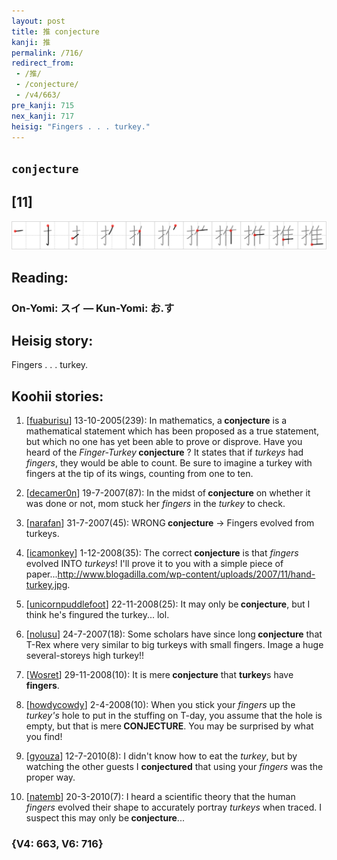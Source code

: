 ```yaml
---
layout: post
title: 推 conjecture
kanji: 推
permalink: /716/
redirect_from:
 - /推/
 - /conjecture/
 - /v4/663/
pre_kanji: 715
nex_kanji: 717
heisig: "Fingers . . . turkey."
---
```


## `conjecture`

## [11]

<div class="stroke"><img src="../images/E68EA8.png" /></div>

## Reading:

### On-Yomi: スイ &mdash; Kun-Yomi: お.す

## Heisig story:

Fingers . . . turkey.

## Koohii stories:

1) [<a href="http://kanji.koohii.com/profile/fuaburisu">fuaburisu</a>] 13-10-2005(239): In mathematics, a<strong> conjecture</strong> is a mathematical statement which has been proposed as a true statement, but which no one has yet been able to prove or disprove. Have you heard of the <em>Finger-Turkey</em><strong> conjecture</strong> ? It states that if <em>turkeys</em> had <em>fingers</em>, they would be able to count. Be sure to imagine a turkey with fingers at the tip of its wings, counting from one to ten.

2) [<a href="http://kanji.koohii.com/profile/decamer0n">decamer0n</a>] 19-7-2007(87): In the midst of<strong> conjecture</strong> on whether it was done or not, mom stuck her <em>fingers</em> in the <em>turkey</em> to check.

3) [<a href="http://kanji.koohii.com/profile/narafan">narafan</a>] 31-7-2007(45): WRONG<strong> conjecture</strong> -&gt; Fingers evolved from turkeys.

4) [<a href="http://kanji.koohii.com/profile/icamonkey">icamonkey</a>] 1-12-2008(35): The correct<strong> conjecture</strong> is that <em>fingers</em> evolved INTO <em>turkeys</em>! I&#039;ll prove it to you with a simple piece of paper...<a href="http://www.blogadilla.com/wp-content/uploads/2007/11/hand-turkey.jpg">http://www.blogadilla.com/wp-content/uploads/2007/11/hand-turkey.jpg</a>.

5) [<a href="http://kanji.koohii.com/profile/unicornpuddlefoot">unicornpuddlefoot</a>] 22-11-2008(25): It may only be<strong> conjecture</strong>, but I think he&#039;s fingured the turkey... lol.

6) [<a href="http://kanji.koohii.com/profile/nolusu">nolusu</a>] 24-7-2007(18): Some scholars have since long<strong> conjecture</strong> that T-Rex where very similar to big turkeys with small fingers. Image a huge several-storeys high turkey!!

7) [<a href="http://kanji.koohii.com/profile/Wosret">Wosret</a>] 29-11-2008(10): It is mere<strong> conjecture</strong> that <strong>turkey</strong>s have <strong>fingers</strong>.

8) [<a href="http://kanji.koohii.com/profile/howdycowdy">howdycowdy</a>] 2-4-2008(10): When you stick your <em>fingers</em> up the <em>turkey&#039;s</em> hole to put in the stuffing on T-day, you assume that the hole is empty, but that is mere<strong> CONJECTURE</strong>. You may be surprised by what you find!

9) [<a href="http://kanji.koohii.com/profile/gyouza">gyouza</a>] 12-7-2010(8): I didn&#039;t know how to eat the <em>turkey</em>, but by watching the other guests I <strong>conjectured</strong> that using your <em>fingers</em> was the proper way.

10) [<a href="http://kanji.koohii.com/profile/natemb">natemb</a>] 20-3-2010(7): I heard a scientific theory that the human <em>fingers</em> evolved their shape to accurately portray <em>turkeys</em> when traced. I suspect this may only be<strong> conjecture</strong>...

### {V4: 663, V6: 716}
